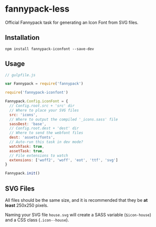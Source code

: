 # fannypack-less
Official Fannypack task for generating an Icon Font from SVG files.

## Installation
`npm install fannypack-iconfont --save-dev`

## Usage
```javascript
// gulpfile.js

var Fannypack = require('fannypack')

require('fannypack-iconfont')

Fannypack.Config.iconFont = {
  // Config.root.src + 'src' dir
  // Where to place your SVG files
  src: 'icons',
  // Where to output the compiled '_icons.sass' file
  sassDest: 'base',
  // Config.root.dest + 'dest' dir
  // Where to send the webfont files
  dest: 'assets/fonts',
  // Auto-run this task in dev mode?
  watchTask: true,
  assetTask: true,
  // File extensions to watch
  extensions: ['woff2', 'woff', 'eot', 'ttf', 'svg']
}

Fannypack.init()
```

## SVG Files

All files should be the same size, and it is recommended that they be **at least** 250x250 pixels.

Naming your SVG file `house.svg` will create a SASS variable (`$icon-house`) and a CSS class (`.icon--house`).
